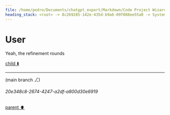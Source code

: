 ```yaml
---
file: /home/pedro/Documents/chatgpt_export/Markdown/Code Project Wizard.md
heading_stack: <root> -> 8c269285-142e-435d-b9a6-09f088ee55a0 -> System -> 3f14cc08-f4b7-4f8c-8004-80585ceb35cb -> System -> aaa238c5-ebfb-4a7c-a2a9-36a5e8e7f8b4 -> User -> 82599f1c-3cc9-483f-aec3-3ac7d27a364e -> Assistant -> Features: -> Workflow: -> Example Interaction: -> Output: -> Code Quality: -> aaa22d81-0c5f-4c16-bfcb-6501028b3abb -> User -> fe9b346a-bb29-47a2-9d2c-46143833df8b -> Assistant -> Example YAML Spec: -> Technical Details: -> aaa211da-11d1-42b0-b243-8b5317275494 -> User
---
```

# User

Yeah, the refinement rounds 

[child ⬇️](#20e348c8-2674-4247-a2df-a800d30e6919)

---

(main branch ⎇)
###### 20e348c8-2674-4247-a2df-a800d30e6919
[parent ⬆️](#aaa211da-11d1-42b0-b243-8b5317275494)
